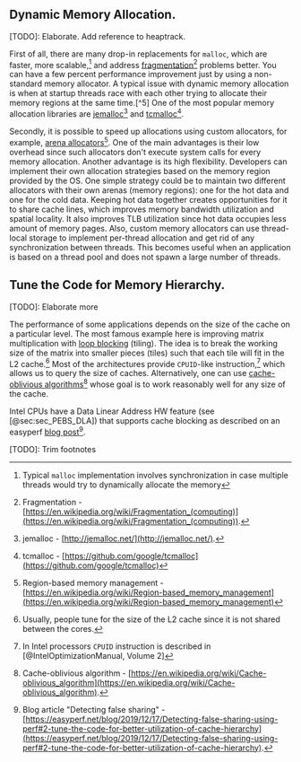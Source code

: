 ## Dynamic Memory Allocation.

[TODO]: Elaborate. Add reference to heaptrack.

First of all, there are many drop-in replacements for `malloc`, which are faster, more scalable,[^15] and address [fragmentation](https://en.wikipedia.org/wiki/Fragmentation_(computing))[^20] problems better. You can have a few percent performance improvement just by using a non-standard memory allocator. A typical issue with dynamic memory allocation is when at startup threads race with each other trying to allocate their memory regions at the same time.[^5] One of the most popular memory allocation libraries are [jemalloc](http://jemalloc.net/)[^17] and [tcmalloc](https://github.com/google/tcmalloc)[^18].

Secondly, it is possible to speed up allocations using custom allocators, for example, [arena allocators](https://en.wikipedia.org/wiki/Region-based_memory_management)[^16]. One of the main advantages is their low overhead since such allocators don't execute system calls for every memory allocation. Another advantage is its high flexibility. Developers can implement their own allocation strategies based on the memory region provided by the OS. One simple strategy could be to maintain two different allocators with their own arenas (memory regions): one for the hot data and one for the cold data. Keeping hot data together creates opportunities for it to share cache lines, which improves memory bandwidth utilization and spatial locality. It also improves TLB utilization since hot data occupies less amount of memory pages. Also, custom memory allocators can use thread-local storage to implement per-thread allocation and get rid of any synchronization between threads. This becomes useful when an application is based on a thread pool and does not spawn a large number of threads.

## Tune the Code for Memory Hierarchy.

[TODO]: Elaborate more

The performance of some applications depends on the size of the cache on a particular level. The most famous example here is improving matrix multiplication with [loop blocking](https://en.wikipedia.org/wiki/Loop_nest_optimization) (tiling). The idea is to break the working size of the matrix into smaller pieces (tiles) such that each tile will fit in the L2 cache.[^9] Most of the architectures provide `CPUID`-like instruction,[^11] which allows us to query the size of caches. Alternatively, one can use [cache-oblivious algorithms](https://en.wikipedia.org/wiki/Cache-oblivious_algorithm)[^19] whose goal is to work reasonably well for any size of the cache.

Intel CPUs have a Data Linear Address HW feature (see [@sec:sec_PEBS_DLA]) that supports cache blocking as described on an easyperf [blog post](https://easyperf.net/blog/2019/12/17/Detecting-false-sharing-using-perf#2-tune-the-code-for-better-utilization-of-cache-hierarchy)[^10].

[TODO]: Trim footnotes

[^9]: Usually, people tune for the size of the L2 cache since it is not shared between the cores.
[^10]: Blog article "Detecting false sharing" - [https://easyperf.net/blog/2019/12/17/Detecting-false-sharing-using-perf#2-tune-the-code-for-better-utilization-of-cache-hierarchy](https://easyperf.net/blog/2019/12/17/Detecting-false-sharing-using-perf#2-tune-the-code-for-better-utilization-of-cache-hierarchy).
[^11]: In Intel processors `CPUID` instruction is described in [@IntelOptimizationManual, Volume 2]
[^15]: Typical `malloc` implementation involves synchronization in case multiple threads would try to dynamically allocate the memory
[^16]: Region-based memory management - [https://en.wikipedia.org/wiki/Region-based_memory_management](https://en.wikipedia.org/wiki/Region-based_memory_management)
[^17]: jemalloc - [http://jemalloc.net/](http://jemalloc.net/).
[^18]: tcmalloc - [https://github.com/google/tcmalloc](https://github.com/google/tcmalloc)
[^19]: Cache-oblivious algorithm - [https://en.wikipedia.org/wiki/Cache-oblivious_algorithm](https://en.wikipedia.org/wiki/Cache-oblivious_algorithm).
[^20]: Fragmentation - [https://en.wikipedia.org/wiki/Fragmentation_(computing)](https://en.wikipedia.org/wiki/Fragmentation_(computing)).
